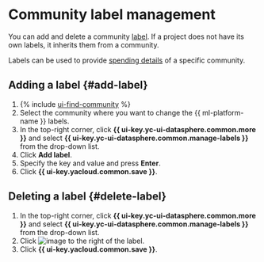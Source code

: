 # Community label management

You can add and delete a community [label](../../../resource-manager/concepts/labels.md#services). If a project does not have its own labels, it inherits them from a community.

Labels can be used to provide [spending details](billing-details.md) of a specific community.

## Adding a label {#add-label}

1. {% include [ui-find-community](../../../_includes/datasphere/ui-find-community.md) %}
1. Select the community where you want to change the {{ ml-platform-name }} labels.
1. In the top-right corner, click **{{ ui-key.yc-ui-datasphere.common.more }}** and select **{{ ui-key.yc-ui-datasphere.common.manage-labels }}** from the drop-down list.
1. Click **Add label**.
1. Specify the key and value and press **Enter**.
1. Click **{{ ui-key.yacloud.common.save }}**.

## Deleting a label {#delete-label}

1. In the top-right corner, click **{{ ui-key.yc-ui-datasphere.common.more }}** and select **{{ ui-key.yc-ui-datasphere.common.manage-labels }}** from the drop-down list.
1. Click ![image](../../../_assets/console-icons/xmark.svg) to the right of the label.
1. Click **{{ ui-key.yacloud.common.save }}**.

